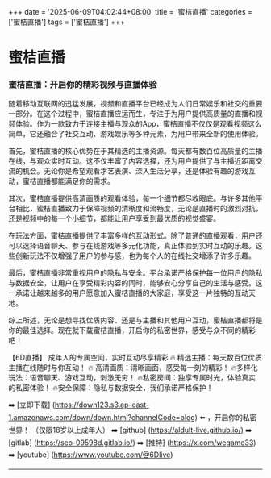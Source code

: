 +++
date = '2025-06-09T04:02:44+08:00'
title = '蜜桔直播'
categories = ['蜜桔直播']
tags = ['蜜桔直播']
+++

# 蜜桔直播

### 蜜桔直播：开启你的精彩视频与直播体验

随着移动互联网的迅猛发展，视频和直播平台已经成为人们日常娱乐和社交的重要一部分。在这个过程中，蜜桔直播应运而生，专注于为用户提供高质量的直播和视频体验。作为一款致力于连接主播与观众的App，蜜桔直播不仅仅是观看视频这么简单，它还融合了社交互动、游戏娱乐等多种元素，为用户带来全新的使用体验。

首先，蜜桔直播的核心优势在于其精选的主播资源。每天都有数百位高质量的主播在线，与观众实时互动。这不仅丰富了内容选择，还为用户提供了与主播近距离交流的机会。无论你是希望观看才艺表演、深入生活分享，还是体验有趣的游戏互动，蜜桔直播都能满足你的需求。

其次，蜜桔直播提供高清画质的观看体验，每一个细节都尽收眼底。与许多其他平台相比，蜜桔直播致力于保障视频的清晰度和流畅度，无论是直播时的激烈对抗，还是视频中的每一个小细节，都能让用户享受到最优质的视觉盛宴。

在玩法方面，蜜桔直播提供了丰富多样的互动形式。除了普通的直播观看，用户还可以选择语音聊天、参与在线游戏等多元化功能，真正体验到实时互动的乐趣。这些创新玩法不仅增强了用户的参与感，也为每个人的在线社交增添了许多乐趣。

最后，蜜桔直播非常重视用户的隐私与安全。平台承诺严格保护每一位用户的隐私与数据安全，让用户在享受精彩内容的同时，能够安心分享自己的生活与感受。这一承诺让越来越多的用户愿意加入蜜桔直播的大家庭，享受这一片独特的互动天地。

综上所述，无论是想寻找优质内容、还是与主播和其他用户互动，蜜桔直播都将是你的最佳选择。现在就下载蜜桔直播，开启你的私密世界，感受与众不同的精彩吧！

【6D直播】
成年人的专属空间，实时互动尽享精彩
🔥 精选主播：每天数百位优质主播在线随时与你互动！
🔥 高清画质：清晰画面，感受每一刻的精彩！
🔥多样化玩法：语音聊天、游戏互动，刺激无穷！
🔥私密房间：独享专属时光，体验真实的私密体验！
🔥安全保障：隐私与数据安全，我们承诺严格保护！

➡️ [立即下载] (https://down123.s3.ap-east-1.amazonaws.com/down/down.html?channelCode=blog) ⬅️ ，开启你的私密世界！
（仅限18岁以上成年人）
➡️ [github] (https://aldult-live.github.io/)
➡️ [gitlab] (https://seo-09598d.gitlab.io/)
➡️ [推特] (https://x.com/wegame33)
➡️ [youtube] (https://www.youtube.com/@6Dlive)

---
